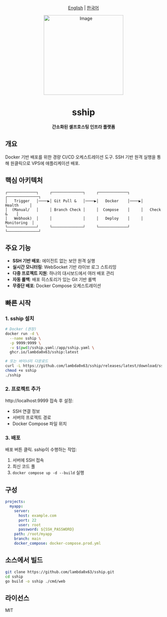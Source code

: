 <div align="center">

[English](README.md) | [한국어](README-ko.md)

  <img width="256" height="256" alt="Image" src="https://github.com/user-attachments/assets/a7d5ec9f-b2b5-4647-b6fe-d66c088ece6e" />
  
  # sship
  
  **간소화된 셀프호스팅 인프라 플랫폼**
  <br>
</div>

## 개요

Docker 기반 배포를 위한 경량 CI/CD 오케스트레이션 도구. SSH 기반 원격 실행을 통해 원클릭으로 VPS에 애플리케이션 배포.

## 핵심 아키텍처

```
┌─────────────┐     ┌──────────────┐     ┌─────────────┐     ┌──────────────┐
│   Trigger   │────▶│ Git Pull &   │────▶│   Docker    │────▶│   Health     │
│  (Manual/   │     │ Branch Check │     │  Compose    │     │   Check &    │
│   Webhook)  │     │              │     │   Deploy    │     │  Monitoring  │
└─────────────┘     └──────────────┘     └─────────────┘     └──────────────┘
```

## 주요 기능

- **SSH 기반 배포**: 에이전트 없는 보안 원격 실행
- **실시간 모니터링**: WebSocket 기반 라이브 로그 스트리밍
- **다중 프로젝트 지원**: 하나의 대시보드에서 여러 배포 관리
- **자동 롤백**: 배포 히스토리가 있는 Git 기반 롤백
- **무중단 배포**: Docker Compose 오케스트레이션

## 빠른 시작

### 1. sship 설치

```bash
# Docker (권장)
docker run -d \
  --name sship \
  -p 9999:9999 \
  -v $(pwd)/sship.yaml:/app/sship.yaml \
  ghcr.io/lambda0x63/sship:latest

# 또는 바이너리 다운로드
curl -L https://github.com/lambda0x63/sship/releases/latest/download/sship-$(uname -s)-$(uname -m) -o sship
chmod +x sship
./sship
```

### 2. 프로젝트 추가

http://localhost:9999 접속 후 설정:
- SSH 연결 정보
- 서버의 프로젝트 경로
- Docker Compose 파일 위치

### 3. 배포

배포 버튼 클릭. sship이 수행하는 작업:
1. 서버에 SSH 접속
2. 최신 코드 풀
3. `docker compose up -d --build` 실행

## 구성

```yaml
projects:
  myapp:
    server:
      host: example.com
      port: 22
      user: root
      password: ${SSH_PASSWORD}
    path: /root/myapp
    branch: main
    docker_compose: docker-compose.prod.yml
```

## 소스에서 빌드

```bash
git clone https://github.com/lambda0x63/sship.git
cd sship
go build -o sship ./cmd/web
```

## 라이선스

MIT